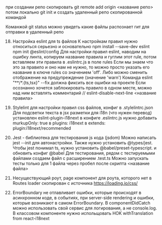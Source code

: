 при создании репо
скопировать git remote add origin <название репо>
потом локально git init
и создать удаленный репо скопированной командой

Команжой git status можно увидеть какие файлы распознает гит для отправки в удаленный репо

18. Настройка eslint для ts файлов
К настройкам правил нужно относиться серьезно и основательно
npm install --save-dev eslint
npm init @eslint/config
Для настройки правил eslint, наводим на ошибку линта, копируем название правила и гуглим этот rule,
потом вставляем эти правила в .eslintrc.js в поле rules
Если мы знаем что это за правило и оно нам не нужно,
то можно просто указать его название в ключе rules со значением 'off'.
Либо можно сменить отображение на предупреждение (значение 'warn')
Команда eslint "**/*.{ts,tsx}" --fix должна фиксить все ошибки на проекте
Если осознанно хочется заблокировать правило в одном месте, можно над ним вставлять комментарий 
// eslint-disable-next-line <название правила>

19. Stylelint для настройки правил css файлов, конфиг в .stylelintrc.json
Для подсветки текста в jsx разметки для i18n (что нужен перевод) установлен eslint-plugin-i18next
в конфиге .eslintrc.js нужно добавить murkupOnly: true
в plugins: i18next
в extends: plugin:i18next/recommended

20. Jest - библиотека для тестирования js кода (jsdom)
Можно написать jest --init для автонастройки. Также нужно установить @types/jest.
Чтобы jest понимал ts, нужно установить @babel/preset-typescript. и обновить конфиг @babel
Для тестирования, рядом с тестируемыми файлами создаем файл с расширением .test.ts
Можно запускать тесты только для 1 файла через пробел после скрипта <название файла>

21. Несуществующий роут, page компонент для роута, которого нет в Routes
loader cкопирован с источника https://loading.io/css/

22. ErrorBoundary не отлавливает ошибки, которые происходят в асинхронном коде, в событиях,
при server-side rendering и ошибки, которые возникают в самом ErrorBoundary.
В componentDidCatch можно использовать свой сервис для логирования, а не console.log.
В классовом компоненте нужно испольщовать HOK withTranslation from react-i18next